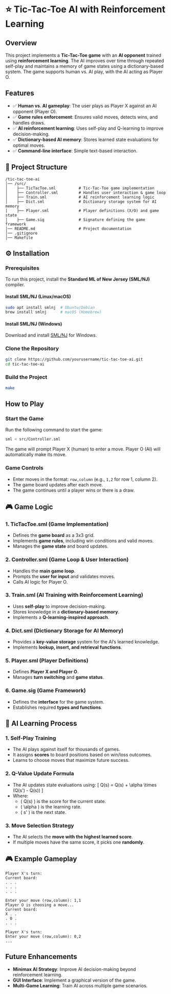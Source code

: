 # ⭐ Tic-Tac-Toe AI with Reinforcement Learning

## Overview
This project implements a **Tic-Tac-Toe game** with an **AI opponent** trained using **reinforcement learning**. The AI improves over time through repeated self-play and maintains a memory of game states using a dictionary-based system. The game supports human vs. AI play, with the AI acting as Player O.

## Features
- ✅ **Human vs. AI gameplay**: The user plays as Player X against an AI opponent (Player O).
- ✅ **Game rules enforcement**: Ensures valid moves, detects wins, and handles draws.
- ✅ **AI reinforcement learning**: Uses self-play and Q-learning to improve decision-making.
- ✅ **Dictionary-based AI memory**: Stores learned state evaluations for optimal moves.
- ✅ **Command-line interface**: Simple text-based interaction.

## 🏢 Project Structure
```
/tic-tac-toe-ai
│── /src/
│    ├── TicTacToe.sml          # Tic-Tac-Toe game implementation
│    ├── Controller.sml         # Handles user interaction & game loop
│    ├── Train.sml              # AI reinforcement learning logic
│    ├── Dict.sml               # Dictionary storage system for AI memory
│    ├── Player.sml             # Player definitions (X/O) and game state
│    ├── Game.sig               # Signature defining the game framework
│── README.md                   # Project documentation
│── .gitignore                                    
│── Makefile                    
```

## ⚙️ Installation
### **Prerequisites**
To run this project, install the **Standard ML of New Jersey (SML/NJ)** compiler.

#### **Install SML/NJ (Linux/macOS)**
```sh
sudo apt install smlnj  # Ubuntu/Debian
brew install smlnj      # macOS (Homebrew)
```
#### **Install SML/NJ (Windows)**
Download and install [SML/NJ](http://www.smlnj.org/) for Windows.

### **Clone the Repository**
```sh
git clone https://github.com/yourusername/tic-tac-toe-ai.git
cd tic-tac-toe-ai
```

### **Build the Project**
```sh
make
```

## How to Play
### **Start the Game**
Run the following command to start the game:
```sh
sml < src/Controller.sml
```
The game will prompt Player X (human) to enter a move. Player O (AI) will automatically make its move.

### **Game Controls**
- Enter moves in the format: `row,column` (e.g., `1,2` for row 1, column 2).
- The game board updates after each move.
- The game continues until a player wins or there is a draw.

## 🎮 Game Logic
### **1. TicTacToe.sml (Game Implementation)**
- Defines the **game board** as a 3x3 grid.
- Implements **game rules**, including win conditions and valid moves.
- Manages the **game state** and board updates.

### **2. Controller.sml (Game Loop & User Interaction)**
- Handles the **main game loop**.
- Prompts the **user for input** and validates moves.
- Calls AI logic for Player O.

### **3. Train.sml (AI Training with Reinforcement Learning)**
- Uses **self-play** to improve decision-making.
- Stores knowledge in a **dictionary-based memory**.
- Implements a **Q-learning-inspired approach**.

### **4. Dict.sml (Dictionary Storage for AI Memory)**
- Provides a **key-value storage** system for the AI’s learned knowledge.
- Implements **lookup, insert, and retrieval functions**.

### **5. Player.sml (Player Definitions)**
- Defines **Player X and Player O**.
- Manages **turn switching** and **game status**.

### **6. Game.sig (Game Framework)**
- Defines the **interface** for the game system.
- Establishes required **types and functions**.

## 🤖 AI Learning Process
### **1. Self-Play Training**
- The AI plays against itself for thousands of games.
- It assigns **scores** to board positions based on win/loss outcomes.
- Learns to choose moves that maximize future success.

### **2. Q-Value Update Formula**
- The AI updates state evaluations using:
  \[
  Q(s) = Q(s) + \alpha \times (Q(s') - Q(s))
  \]
- Where:
  - \( Q(s) \) is the score for the current state.
  - \( \alpha \) is the learning rate.
  - \( s' \) is the next state.

### **3. Move Selection Strategy**
- The AI selects the **move with the highest learned score**.
- If multiple moves have the same score, it picks one **randomly**.

## 🎮 Example Gameplay
```
Player X's turn:
Current board:
. . .
. . .
. . .

Enter your move (row,column): 1,1
Player O is choosing a move...
Current board:
X . .
. O .
. . .

Player X's turn:
Enter your move (row,column): 0,2
...
```

## Future Enhancements
- **Minimax AI Strategy**: Improve AI decision-making beyond reinforcement learning.
- **GUI Interface**: Implement a graphical version of the game.
- **Multi-Game Learning**: Train AI across multiple game scenarios.


